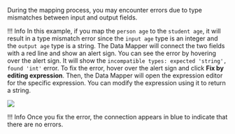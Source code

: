 During the mapping process, you may encounter errors due to type mismatches between input and output fields.

!!! Info
    In this example, if you map the `person age` to the `student age`, it will result in a type mismatch error since the `input age` type is an integer and the `output age` type is a string. The Data Mapper will connect the two fields with a red line and show an alert sign. You can see the error by hovering over the alert sign. It will show the `incompatible types: expected 'string', found 'int'` error. To fix the error, hover over the alert sign and click **Fix by editing expression**. Then, the Data Mapper will open the expression editor for the specific expression. You can modify the expression using it to return a string.

<img src="../../assets/data-mapper/diagnose-and-fix-mapping-errors.gif" class="cInlineImage-full"/>

!!! Info
    Once you fix the error, the connection appears in blue to indicate that there are no errors.